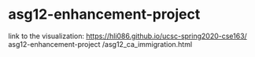 # asg12-enhancement-project
link to the visualization: https://hli086.github.io/ucsc-spring2020-cse163/
asg12-enhancement-project
/asg12_ca_immigration.html
